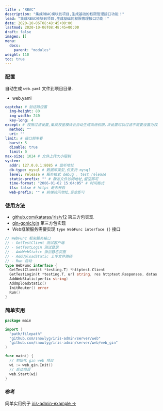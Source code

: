 ```yaml
---
title : "RBAC"
description: "集成RBAC模块到项目,生成基础的权限管理接口功能！"
lead: "集成RBAC模块到项目,生成基础的权限管理接口功能！"
date: 2020-10-06T08:48:45+00:00
lastmod: 2020-10-06T08:48:45+00:00
draft: false
images: []
menu:
  docs:
    parent: "modules"
weight: 110
toc: true
---
```


### 配置

自动生成 `web.yaml` 文件到项目目录.

- web.yaml
  
```yaml
captcha: # 验证码设置
  img-height: 80
  img-width: 240
  key-long: 4
except: # 权限过滤设置,集成权鉴模块会自动生成系统权限.次设置可以过滤不需要设置为权限的路由
  method: ""
  uri: ""
limit: # 接口频率看
  burst: 5
  disable: true
  limit: 0
max-size: 1024 # 文件上传大小限制
system:
  addr: 127.0.0.1:8085 # 监听地址
  db-type: mysql # 数据库类型,仅支持 mysql
  level: release # 服务模式 debug , test release
  static-prefix: "" # 静态文件访问地址,留空即可
  time-format: "2006-01-02 15:04:05" # 时间格式
  tls: false # https 是否开启
  web-prefix: "" # 前端访问地址,留空即可

```

### 使用方法

- [github.com/kataras/iris/v12](https://github.com/kataras/iris) 第三方包实现
- [gin-gonic/gin](https://github.com/gin-gonic/gin) 第三方包实现
- Web框架服务需要实现 `type WebFunc interface {}`  接口
  
```go
// WebFunc 框架服务接口
// - GetTestClient 测试客户端
// - GetTestLogin 测试登录
// - AddWebStatic 添加静态页面
// - AddUploadStatic 上传文件路径
// - Run 启动
type WebFunc interface {
  GetTestClient(t *testing.T) *httptest.Client
  GetTestLogin(t *testing.T, url string, res httptest.Responses, datas ...interface{}) *httptest.Client
  AddWebStatic(perfix string)
  AddUploadStatic()
  InitRouter() error
  Run()
}
```

### 简单实用
  
```go
package main

import (
  "path/filepath"
  "github.com/snowlyg/iris-admin/server/web"
  "github.com/snowlyg/iris-admin/server/web/web_gin"
)

func main() {
  // 初始化 gin web 项目
  wi := web_gin.Init()
  // 启动项目
  web.Start(wi)
}
```

### 参考

简单实用例子 [iris-admin-example →](https://github.com/snowlyg/iris-admin-example)

